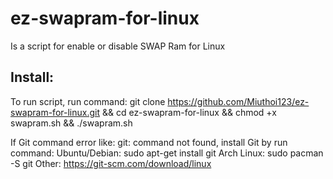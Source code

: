 # ez-swapram-for-linux
Is a script for enable or disable SWAP Ram for Linux

## Install: 
To run script, run command: git clone https://github.com/Miuthoi123/ez-swapram-for-linux.git && cd ez-swapram-for-linux && chmod +x swapram.sh && ./swapram.sh

If Git command error like: git: command not found, install Git by run command: 
Ubuntu/Debian: sudo apt-get install git
Arch Linux: sudo pacman -S git
Other: https://git-scm.com/download/linux
